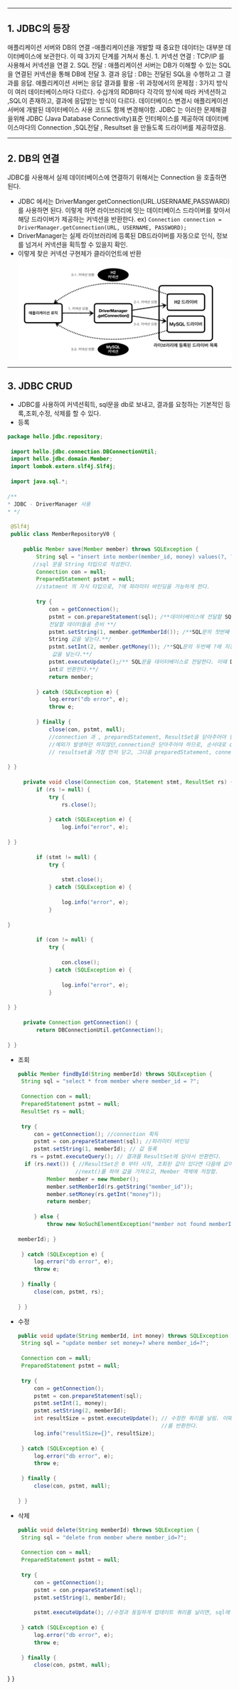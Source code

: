 ***
## 1. JDBC의 등장
애플리케이션 서버와 DB의 연결
-애플리케이션을 개발할 때 중요한 데이터는 대부분 데이터베이스에 보관한다. 이 때 3가지 단계를 거쳐서 통신.
	1. 커넥션 연결 : TCP/IP 를 사용해서 커넥션을 연결
	2. SQL 전달 : 애플리케이션 서버는 DB가 이해할 수 있는 SQL을 연결된 커넥션을 통해 DB에 전달
	3. 결과 응답 : DB는 전달된 SQL을 수행하고 그 결과를 응답. 애플리케이션 서버는 응답 결과를 활용
-위 과정에서의 문제점 : 3가지 방식이 여러 데이터베이스마다 다르다. 수십개의 RDB마다 각각의 방식에 따라 커넥션하고 ,SQL이 존재하고, 결과에 응답받는 방식이 다르다. 데이터베이스 변경시 애플리케이션 서버에 개발된 데이터베이스 사용 코드도 함께 변경해야함.
JDBC 는 이러한 문제해결을위해 JDBC (Java Database Connectivity)표준 인터페이스를 제공하여 데이터베이스마다의 Connection ,SQL전달 , Resultset 을 만들도록 드라이버를 제공하였음.
***
## 2. DB의 연결

JDBC를 사용해서 실제 데이터베이스에 연결하기 위해서는 Connection 을 호출하면 된다.
- JDBC 에서는 DriverManger.getConnection(URL.USERNAME,PASSWARD)를 사용하면 된다. 이렇게 하면 라이브러리에 잇는 데이터베이스 드라이버를 찾아서 해당 드라이버가 제공하는 커넥션을 반환한다.
	ex) `Connection connection = DriverManager.getConnection(URL, USERNAME, PASSWORD);`
- DriverManager는 실제 라이브러리에 등록된 DB드라이버를 자동으로 인식, 정보를 넘겨서 커넥션을 획득할 수 있을지 확인.
- 이렇게 찾은 커넥션 구현체가 클라이언트에 반환
![JDBC-20250117221248004.webp](images%2FJDBC-20250117221248004.webp)

***
## 3. JDBC CRUD

- JDBC를 사용하여 커넥션획득, sql문을 db로 보내고, 결과를 요청하는 기본적인 등록,조회,수정, 삭제를 할 수 있다. 
- 등록
```JAVA
package hello.jdbc.repository;

 import hello.jdbc.connection.DBConnectionUtil;
 import hello.jdbc.domain.Member;
 import lombok.extern.slf4j.Slf4j;

 import java.sql.*;

/**  
* JDBC - DriverManager 사용 
* */

 @Slf4j 
 public class MemberRepositoryV0 {

     public Member save(Member member) throws SQLException {
         String sql = "insert into member(member_id, money) values(?, ?)"; 
		//sql 문을 String 타입으로 작성한다.
         Connection con = null;
         PreparedStatement pstmt = null; 
         //statment 의 자식 타입으로, ?에 파라미터 바인딩을 가능하게 한다.

         try {
             con = getConnection(); 
             pstmt = con.prepareStatement(sql); /**데이터베이스에 전달할 SQL과 파라미터로 
             전달할 데이터들을 준비 **/
             pstmt.setString(1, member.getMemberId()); /**SQL문의 첫번째 ?에 지정된 
             String 값을 넣는다.**/
             pstmt.setInt(2, member.getMoney()); /**SQL문의 두번째 ?에 지정된 Int
              값을 넣는다.**/
             pstmt.executeUpdate();/** SQL문을 데이터베이스로 전달한다. 이때 DB의 row를 
             int로 반환한다.**/
             return member;

         } catch (SQLException e) {
             log.error("db error", e);
             throw e;

         } finally {
             close(con, pstmt, null); 
             //connection 과 , preparedStatement, ResultSet을 닫아주어야 한다.
             //예외가 발생하던 하지않던,connection은 닫아주어야 하므로, 순서대로 close한다.
             // resultset을 가장 먼저 닫고, 그다음 preparedStatement, connection 순

} }

     private void close(Connection con, Statement stmt, ResultSet rs) {
         if (rs != null) {         
	         try {
                 rs.close();

             } catch (SQLException e) {
                 log.info("error", e);

} }

         if (stmt != null) {
             try {

                 stmt.close();
             } catch (SQLException e) {

                 log.info("error", e);
             }

}

         if (con != null) {
             try {

                 con.close();
             } catch (SQLException e) {

                 log.info("error", e);
             }

} }

     private Connection getConnection() {
         return DBConnectionUtil.getConnection();

} }
```
- 조회
	```JAVA
	public Member findById(String memberId) throws SQLException {
     String sql = "select * from member where member_id = ?";

     Connection con = null;
     PreparedStatement pstmt = null;
     ResultSet rs = null;

     try {
         con = getConnection(); //connection 획득
         pstmt = con.prepareStatement(sql); //파라미터 바인딩
         pstmt.setString(1, memberId); // 값 등록
		rs = pstmt.executeQuery(); // 결과를 ResultSet에 담아서 반환한다.
      if (rs.next()) { //ResultSet은 0 부터 시작, 조회된 값이 있다면 다음에 값이 나온다. 
				      //next()를 하여 값을 가져오고, Member 객체에 저장함. 
             Member member = new Member();
             member.setMemberId(rs.getString("member_id"));
             member.setMoney(rs.getInt("money"));
             return member;

         } else {
             throw new NoSuchElementException("member not found memberId=" +

	memberId); }

     } catch (SQLException e) {
         log.error("db error", e);
         throw e;

     } finally {
         close(con, pstmt, rs);

	} }
	
- 수정
	```JAVA
	public void update(String memberId, int money) throws SQLException {
     String sql = "update member set money=? where member_id=?";

     Connection con = null;
     PreparedStatement pstmt = null;

     try {
         con = getConnection();
         pstmt = con.prepareStatement(sql);
         pstmt.setInt(1, money);
         pstmt.setString(2, memberId);
         int resultSize = pstmt.executeUpdate(); // 수정한 쿼리를 날림. 이때 영향받은 row
										         //를 반환한다.
         log.info("resultSize={}", resultSize);

     } catch (SQLException e) {
         log.error("db error", e);
         throw e;

     } finally {
         close(con, pstmt, null);

	} }
- 삭제
	```JAVA
	public void delete(String memberId) throws SQLException {
     String sql = "delete from member where member_id=?";

     Connection con = null;
     PreparedStatement pstmt = null;

     try {
         con = getConnection();
         pstmt = con.prepareStatement(sql);
         pstmt.setString(1, memberId);

         pstmt.executeUpdate(); //수정과 동일하게 업데이트 쿼리를 날리면, sql에 의해 제거

     } catch (SQLException e) {
         log.error("db error", e);
         throw e;

     } finally {
         close(con, pstmt, null);

} }
```